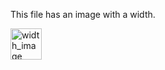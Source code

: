 This file has an image with a width.

<img src="https://raw.githubusercontent.com/%s/%s/master/images.png" alt="width_image" width="50">
